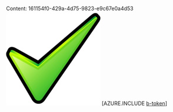 Content: 161154f0-429a-4d75-9823-e9c67e0a4d53![image](709daaf0-8b97-4737-a071-6da64220a2a2.png)
[AZURE.INCLUDE [b-token](34df204f-73d3-49f8-b209-cda75262a608.md)]
